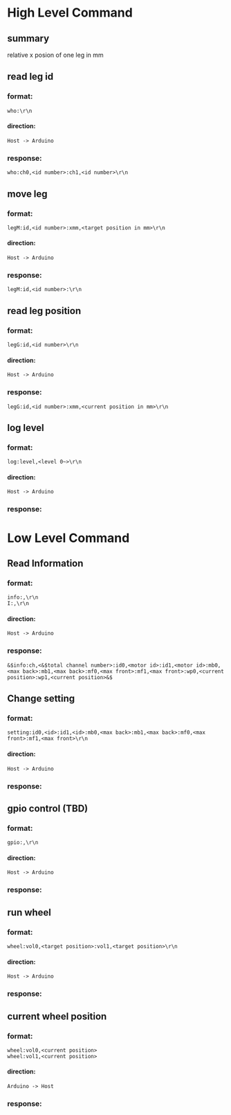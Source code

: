 # High Level Command
## summary
   relative x posion of one leg in mm  


## read leg id
### format:
    who:\r\n
#### direction:
    Host -> Arduino
### response:
    who:ch0,<id number>:ch1,<id number>\r\n   
## move leg
### format:
    legM:id,<id number>:xmm,<target position in mm>\r\n  
#### direction:  
    Host -> Arduino  
### response:
    legM:id,<id number>:\r\n  
## read leg position
### format:
    legG:id,<id number>\r\n  
#### direction:
    Host -> Arduino
### response:
    legG:id,<id number>:xmm,<current position in mm>\r\n  
## log level
### format:
    log:level,<level 0~>\r\n
#### direction:
    Host -> Arduino
### response:   


# Low Level Command

## Read Information
### format:
    info:,\r\n
    I:,\r\n
#### direction:
    Host -> Arduino
### response:
    &$info:ch,<&$total channel number>:id0,<motor id>:id1,<motor id>:mb0,<max back>:mb1,<max back>:mf0,<max front>:mf1,<max front>:wp0,<current position>:wp1,<current position>&$


## Change setting
### format:
    setting:id0,<id>:id1,<id>:mb0,<max back>:mb1,<max back>:mf0,<max front>:mf1,<max front>\r\n
#### direction:
    Host -> Arduino
### response:
    

## gpio control (TBD)
### format:
    gpio:,\r\n
#### direction:
    Host -> Arduino
### response:
    
## run wheel
### format:
    wheel:vol0,<target position>:vol1,<target position>\r\n
#### direction:
    Host -> Arduino
### response:
    
## current wheel position
### format:
    wheel:vol0,<current position>
    wheel:vol1,<current position>
#### direction:
    Arduino -> Host
### response:




